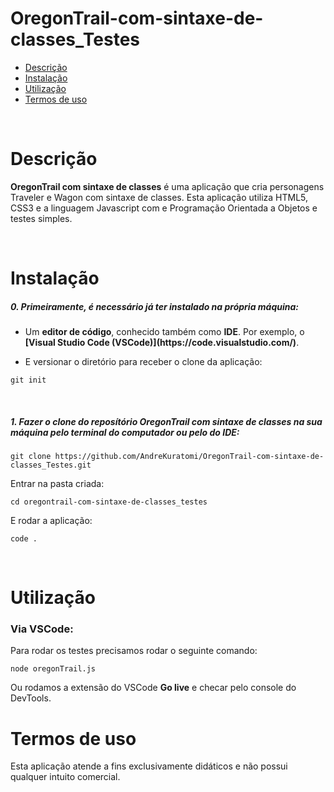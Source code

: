 # OregonTrail-com-sintaxe-de-classes_Testes

- [Descrição](#descrição)
- [Instalação](#instalação)
- [Utilização](#utilização)
- [Termos de uso](#termos-de-uso)

<br>

# Descrição

<p><strong>OregonTrail com sintaxe de classes</strong> é uma aplicação que cria personagens Traveler e Wagon com sintaxe de classes. Esta aplicação utiliza HTML5, CSS3 e a linguagem Javascript com e Programação Orientada a Objetos e testes simples.</p>
<br>

# Instalação

<h5>0. Primeiramente, é necessário já ter instalado na própria máquina:</h5>

- <p> Um <b>editor de código</b>, conhecido também como <b>IDE</b>. Por exemplo, o <b>[Visual Studio Code (VSCode)](https://code.visualstudio.com/)</b>.</p>

- <p> E versionar o diretório para receber o clone da aplicação:</p>

```
git init
```

<br>
<h5>1. Fazer o clone do reposítório <strong>OregonTrail com sintaxe de classes</strong> na sua máquina pelo terminal do computador ou pelo do IDE:</h5>

```
git clone https://github.com/AndreKuratomi/OregonTrail-com-sintaxe-de-classes_Testes.git
```

<p>Entrar na pasta criada:</p>

```
cd oregontrail-com-sintaxe-de-classes_testes
```

<p>E rodar a aplicação:</p>

```
code .
```

<br>


# Utilização


<h3>Via VSCode:</h3>

<p>Para rodar os testes precisamos rodar o seguinte comando:</p>

```
node oregonTrail.js
```

<p>Ou rodamos a extensão do VSCode <b>Go live</b> e checar pelo console do DevTools.</p>

# Termos de uso

<p>Esta aplicação atende a fins exclusivamente didáticos e não possui qualquer intuito comercial.</p>
